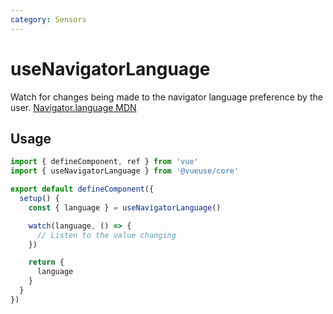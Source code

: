 ```yaml
---
category: Sensors
---
```


# useNavigatorLanguage

Watch for changes being made to the navigator language preference by the user. [Navigator.language MDN](https://developer.mozilla.org/en-US/docs/Web/API/Navigator/language)

## Usage

```ts
import { defineComponent, ref } from 'vue'
import { useNavigatorLanguage } from '@vueuse/core'

export default defineComponent({
  setup() {
    const { language } = useNavigatorLanguage()

    watch(language, () => {
      // Listen to the value changing
    })

    return {
      language
    }
  }
})
```